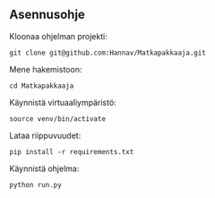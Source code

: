 ## Asennusohje

Kloonaa ohjelman projekti:

`git clone git@github.com:Hannav/Matkapakkaaja.git`

Mene hakemistoon:

`cd Matkapakkaaja`

Käynnistä virtuaaliympäristö:

`source venv/bin/activate`

Lataa riippuvuudet:

`pip install -r requirements.txt`

Käynnistä ohjelma:

`python run.py`
